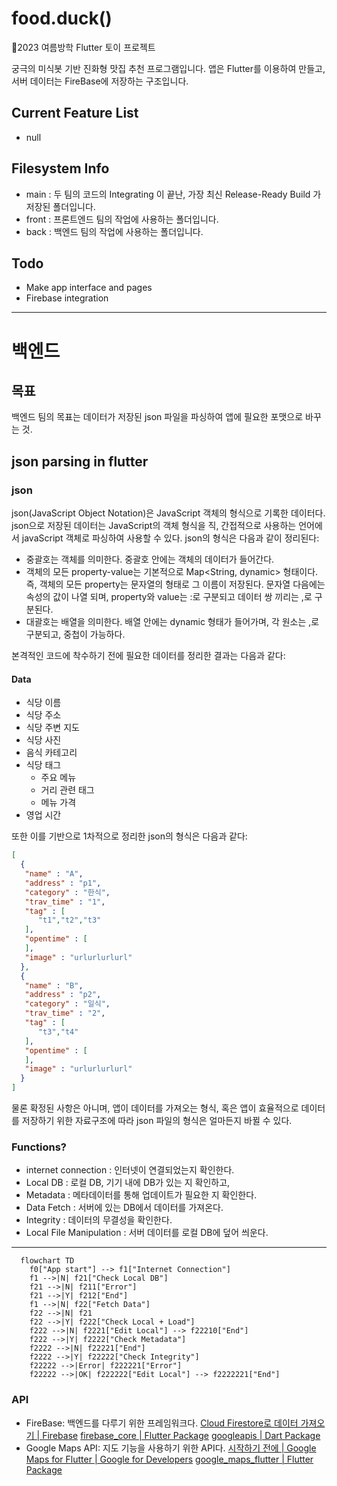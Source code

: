 # food.duck()

🦆2023 여름방학 Flutter 토이 프로젝트  

궁극의 미식봇 기반 진화형 맛집 추천 프로그램입니다.
앱은 Flutter를 이용하여 만들고, 서버 데이터는 FireBase에 저장하는 구조입니다.

## Current Feature List
- null

## Filesystem Info
- main : 두 팀의 코드의 Integrating 이 끝난, 가장 최신 Release-Ready Build 가 저장된 폴더입니다.
- front : 프론트엔드 팀의 작업에 사용하는 폴더입니다.
- back : 백엔드 팀의 작업에 사용하는 폴더입니다. 


## Todo
- Make app interface and pages
- Firebase integration

<hr>

# 백엔드

## 목표
백엔드 팀의 목표는 데이터가 저장된 json 파일을 파싱하여 앱에 필요한 포맷으로 바꾸는 것.
## json parsing in flutter
### json
json(JavaScript Object Notation)은 JavaScript 객체의 형식으로 기록한 데이터다. json으로 저장된 데이터는 JavaScript의 객체 형식을 직, 간접적으로 사용하는 언어에서 javaScript 객체로 파싱하여 사용할 수 있다.
json의 형식은 다음과 같이 정리된다:
- 중괄호는 객체를 의미한다. 중괄호 안에는 객체의 데이터가 들어간다.
- 객체의 모든 property-value는 기본적으로 Map<String, dynamic> 형태이다. 즉, 객체의 모든 property는 문자열의 형태로 그 이름이 저장된다. 문자열 다음에는 속성의 값이 나열 되며, property와 value는 :로 구분되고 데이터 쌍 끼리는 ,로 구분된다.
- 대괄호는 배열을 의미한다. 배열 안에는 dynamic 형태가 들어가며, 각 원소는 ,로 구분되고, 중첩이 가능하다.

본격적인 코드에 착수하기 전에 필요한 데이터를 정리한 결과는 다음과 같다:
#### Data
- 식당 이름
- 식당 주소
- 식당 주변 지도
- 식당 사진
- 음식 카테고리
- 식당 태그
    - 주요 메뉴
    - 거리 관련 태그
    - 메뉴 가격
- 영업 시간

또한 이를 기반으로 1차적으로 정리한 json의 형식은 다음과 같다:
```json
[
  {
   "name" : "A",
   "address" : "p1",
   "category" : "한식",
   "trav_time" : "1",
   "tag" : [
      "t1","t2","t3" 
   ],
   "opentime" : [
   ],
   "image" : "urlurlurlurl"
  },
  {
   "name" : "B",
   "address" : "p2",
   "category" : "일식",
   "trav_time" : "2",
   "tag" : [
      "t3","t4"
   ],
   "opentime" : [
   ],
   "image" : "urlurlurlurl"
  }
]
```
물론 확정된 사항은 아니며, 앱이 데이터를 가져오는 형식, 혹은 앱이 효율적으로 데이터를 저장하기 위한 자료구조에 따라 json 파일의 형식은 얼마든지 바뀔 수 있다.

### Functions?
- internet connection : 인터넷이 연결되었는지 확인한다.
- Local DB : 로컬 DB, 기기 내에 DB가 있는 지 확인하고, 
- Metadata : 메타데이터를 통해 업데이트가 필요한 지 확인한다.
- Data Fetch : 서버에 있는 DB에서 데이터를 가져온다.
- Integrity : 데이터의 무결성을 확인한다.
- Local File Manipulation : 서버 데이터를 로컬 DB에 덮어 씌운다. 
<hr>

```mermaid
  flowchart TD
    f0["App start"] --> f1["Internet Connection"]
    f1 -->|N| f21["Check Local DB"]
    f21 -->|N| f211["Error"]
    f21 -->|Y| f212["End"]
    f1 -->|N| f22["Fetch Data"]
    f22 -->|N| f21
    f22 -->|Y| f222["Check Local + Load"]
    f222 -->|N| f2221["Edit Local"] --> f22210["End"]
    f222 -->|Y| f2222["Check Metadata"]
    f2222 -->|N| f22221["End"]
    f2222 -->|Y| f22222["Check Integrity"]
    f22222 -->|Error| f222221["Error"]
    f22222 -->|OK| f222222["Edit Local"] --> f2222221["End"]
```

### API

- FireBase: 백엔드를 다루기 위한 프레임워크다.
    [Cloud Firestore로 데이터 가져오기 | Firebase](https://firebase.google.com/docs/firestore/query-data/get-data?hl=ko)
    [firebase_core | Flutter Package](https://pub.dev/packages/firebase_core)
    [googleapis | Dart Package](https://pub.dev/packages/googleapis)
- Google Maps API: 지도 기능을 사용하기 위한 API다.
    [시작하기 전에 | Google Maps for Flutter | Google for Developers](https://developers.google.com/maps/flutter-plugin/overview?hl=ko)
    [google_maps_flutter | Flutter Package](https://pub.dev/packages/google_maps_flutter)
